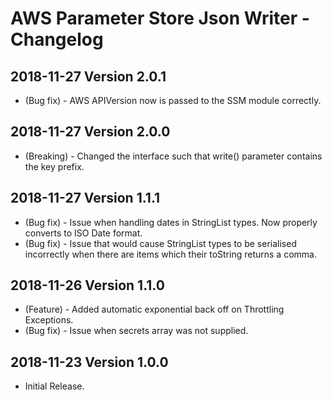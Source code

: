 # AWS Parameter Store Json Writer - Changelog

## 2018-11-27 Version 2.0.1

* (Bug fix) - AWS APIVersion now is passed to the SSM module correctly.

## 2018-11-27 Version 2.0.0

* (Breaking) - Changed the interface such that write() parameter contains the key prefix.

## 2018-11-27 Version 1.1.1

* (Bug fix) - Issue when handling dates in StringList types. Now properly converts to ISO Date format.
* (Bug fix) - Issue that would cause StringList types to be serialised incorrectly when there are items which their toString returns a comma.

## 2018-11-26 Version 1.1.0

* (Feature) - Added automatic exponential back off on Throttling Exceptions. 
* (Bug fix) - Issue when secrets array was not supplied.

## 2018-11-23 Version 1.0.0

* Initial Release.